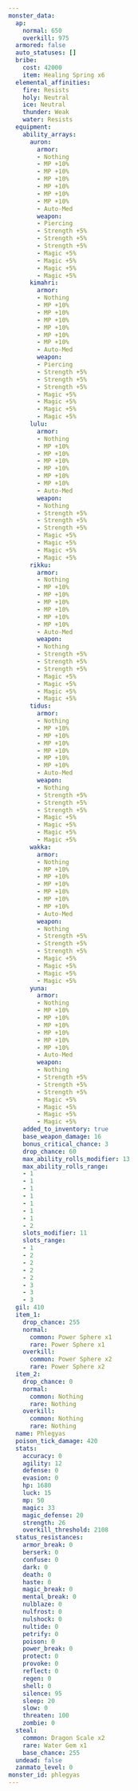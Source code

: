 ```yaml
---
monster_data:
  ap:
    normal: 650
    overkill: 975
  armored: false
  auto_statuses: []
  bribe:
    cost: 42000
    item: Healing Spring x6
  elemental_affinities:
    fire: Resists
    holy: Neutral
    ice: Neutral
    thunder: Weak
    water: Resists
  equipment:
    ability_arrays:
      auron:
        armor:
        - Nothing
        - MP +10%
        - MP +10%
        - MP +10%
        - MP +10%
        - MP +10%
        - MP +10%
        - Auto-Med
        weapon:
        - Piercing
        - Strength +5%
        - Strength +5%
        - Strength +5%
        - Magic +5%
        - Magic +5%
        - Magic +5%
        - Magic +5%
      kimahri:
        armor:
        - Nothing
        - MP +10%
        - MP +10%
        - MP +10%
        - MP +10%
        - MP +10%
        - MP +10%
        - Auto-Med
        weapon:
        - Piercing
        - Strength +5%
        - Strength +5%
        - Strength +5%
        - Magic +5%
        - Magic +5%
        - Magic +5%
        - Magic +5%
      lulu:
        armor:
        - Nothing
        - MP +10%
        - MP +10%
        - MP +10%
        - MP +10%
        - MP +10%
        - MP +10%
        - Auto-Med
        weapon:
        - Nothing
        - Strength +5%
        - Strength +5%
        - Strength +5%
        - Magic +5%
        - Magic +5%
        - Magic +5%
        - Magic +5%
      rikku:
        armor:
        - Nothing
        - MP +10%
        - MP +10%
        - MP +10%
        - MP +10%
        - MP +10%
        - MP +10%
        - Auto-Med
        weapon:
        - Nothing
        - Strength +5%
        - Strength +5%
        - Strength +5%
        - Magic +5%
        - Magic +5%
        - Magic +5%
        - Magic +5%
      tidus:
        armor:
        - Nothing
        - MP +10%
        - MP +10%
        - MP +10%
        - MP +10%
        - MP +10%
        - MP +10%
        - Auto-Med
        weapon:
        - Nothing
        - Strength +5%
        - Strength +5%
        - Strength +5%
        - Magic +5%
        - Magic +5%
        - Magic +5%
        - Magic +5%
      wakka:
        armor:
        - Nothing
        - MP +10%
        - MP +10%
        - MP +10%
        - MP +10%
        - MP +10%
        - MP +10%
        - Auto-Med
        weapon:
        - Nothing
        - Strength +5%
        - Strength +5%
        - Strength +5%
        - Magic +5%
        - Magic +5%
        - Magic +5%
        - Magic +5%
      yuna:
        armor:
        - Nothing
        - MP +10%
        - MP +10%
        - MP +10%
        - MP +10%
        - MP +10%
        - MP +10%
        - Auto-Med
        weapon:
        - Nothing
        - Strength +5%
        - Strength +5%
        - Strength +5%
        - Magic +5%
        - Magic +5%
        - Magic +5%
        - Magic +5%
    added_to_inventory: true
    base_weapon_damage: 16
    bonus_critical_chance: 3
    drop_chance: 60
    max_ability_rolls_modifier: 13
    max_ability_rolls_range:
    - 1
    - 1
    - 1
    - 1
    - 1
    - 1
    - 1
    - 2
    slots_modifier: 11
    slots_range:
    - 1
    - 2
    - 2
    - 2
    - 2
    - 3
    - 3
    - 3
  gil: 410
  item_1:
    drop_chance: 255
    normal:
      common: Power Sphere x1
      rare: Power Sphere x1
    overkill:
      common: Power Sphere x2
      rare: Power Sphere x2
  item_2:
    drop_chance: 0
    normal:
      common: Nothing
      rare: Nothing
    overkill:
      common: Nothing
      rare: Nothing
  name: Phlegyas
  poison_tick_damage: 420
  stats:
    accuracy: 0
    agility: 12
    defense: 0
    evasion: 0
    hp: 1680
    luck: 15
    mp: 50
    magic: 33
    magic_defense: 20
    strength: 26
    overkill_threshold: 2108
  status_resistances:
    armor_break: 0
    berserk: 0
    confuse: 0
    dark: 0
    death: 0
    haste: 0
    magic_break: 0
    mental_break: 0
    nulblaze: 0
    nulfrost: 0
    nulshock: 0
    nultide: 0
    petrify: 0
    poison: 0
    power_break: 0
    protect: 0
    provoke: 0
    reflect: 0
    regen: 0
    shell: 0
    silence: 95
    sleep: 20
    slow: 0
    threaten: 100
    zombie: 0
  steal:
    common: Dragon Scale x2
    rare: Water Gem x1
    base_chance: 255
  undead: false
  zanmato_level: 0
monster_id: phlegyas
---
```

